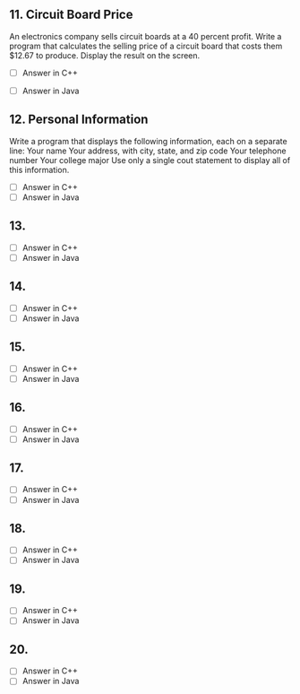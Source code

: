 <h2 id="11"> 11. Circuit Board Price </h2>

An electronics company sells circuit boards at a 40 percent profit. Write a program that calculates the selling price of a circuit board that costs them $12.67 to produce. Display the result on the screen.

- [ ] Answer in C++
- [ ] Answer in Java


<h2 id="12">12. Personal Information</h2>

Write a program that displays the following information, each on a separate line: Your name Your address, with city, state, and zip code Your telephone number Your college major Use only a single cout statement to display all of this information.

- [ ] Answer in C++
- [ ] Answer in Java

<h2 id="13">13. </h2>


 
- [ ] Answer in C++
- [ ] Answer in Java

<h2 id="14">14. </h2>


 
- [ ] Answer in C++
- [ ] Answer in Java

<h2 id="15">15. </h2>


 
- [ ] Answer in C++
- [ ] Answer in Java

<h2 id="16">16. </h2>


 
- [ ] Answer in C++
- [ ] Answer in Java

<h2 id="17">17. </h2>


 
- [ ] Answer in C++
- [ ] Answer in Java

<h2 id="18">18. </h2>


 
- [ ] Answer in C++
- [ ] Answer in Java

<h2 id="19">19. </h2>


 
- [ ] Answer in C++
- [ ] Answer in Java

<h2 id="20">20. </h2>


 
- [ ] Answer in C++
- [ ] Answer in Java
